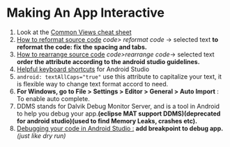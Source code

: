 # Making An App Interactive
1. Look at the <a href="https://s3.amazonaws.com/video.udacity-data.com/topher/2017/July/595ab9de_common-android-views-cheat-sheet/common-android-views-cheat-sheet.pdf">Common Views cheat sheet</a>
1. <a href="https://www.jetbrains.com/help/idea/reformat-and-rearrange-code.html">How to reformat source code</a>  *code> reformat code* -> selected text **to reformat the code: fix the spacing and tabs.**
2. <a href="https://www.jetbrains.com/help/idea/reformat-and-rearrange-code.html">How to rearrange source code</a> *code>rearrange code*-> selected text **order the attribute according to the android studio guidelines.**
3. <a href="https://developer.android.com/studio/intro?utm_source=udacity&utm_medium=course&utm_campaign=android_basics#key-commands">Helpful keyboard shortcuts</a> for Android Studio
4. <code>android: textAllCaps="true"</code> use this attribute to capitalize your text, it is flexible way to change text format accord to need.
5. **For Windows, go to File > Settings > Editor > General > Auto Import** : To enable auto complete.
6. DDMS stands for Dalvik Debug Monitor Server, and is a tool in Android to help you debug your app.**(eclipse MAT support DDMS)(deprecated for  android studio)(used to find Memory Leaks, crashes etc).**
7. <a href="https://developer.android.com/studio/debug?utm_source=udacity&utm_medium=course&utm_campaign=android_basics">Debugging your code in Android Studio :</a> **add breakpoint to debug app.** *(just like dry run)*
